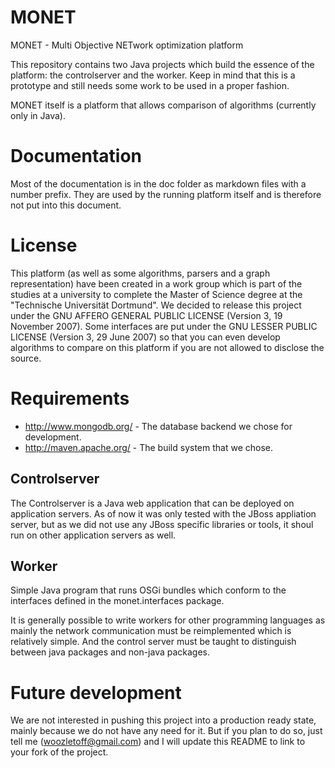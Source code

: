 # MONET

MONET - Multi Objective NETwork optimization platform

This repository contains two Java projects which build the essence of
the platform: the controlserver and the worker.  Keep in mind that
this is a prototype and still needs some work to be used in a proper
fashion.

MONET itself is a platform that allows comparison of algorithms
(currently only in Java).

# Documentation

Most of the documentation is in the doc folder as markdown files with
a number prefix. They are used by the running platform itself and is
therefore not put into this document.

# License

This platform (as well as some algorithms, parsers and a graph
representation) have been created in a work group which is part of the
studies at a university to complete the Master of Science degree at
the "Technische Universität Dortmund". We decided to release this
project under the GNU AFFERO GENERAL PUBLIC LICENSE (Version 3, 19
November 2007). Some interfaces are put under the GNU LESSER PUBLIC
LICENSE (Version 3, 29 June 2007) so that you can even develop
algorithms to compare on this platform if you are not allowed to
disclose the source.

# Requirements

* http://www.mongodb.org/ - The database backend we chose for development.
* http://maven.apache.org/ - The build system that we chose.

## Controlserver

The Controlserver is a Java web application that can be deployed on
application servers. As of now it was only tested with the JBoss
appliation server, but as we did not use any JBoss specific libraries
or tools, it shoul run on other application servers as well.

## Worker

Simple Java program that runs OSGi bundles which conform to the
interfaces defined in the monet.interfaces package.

It is generally possible to write workers for other programming
languages as mainly the network communication must be reimplemented
which is relatively simple. And the control server must be taught to
distinguish between java packages and non-java packages.

# Future development

We are not interested in pushing this project into a production ready
state, mainly because we do not have any need for it. But if you plan
to do so, just tell me (woozletoff@gmail.com) and I will update this
README to link to your fork of the project.
